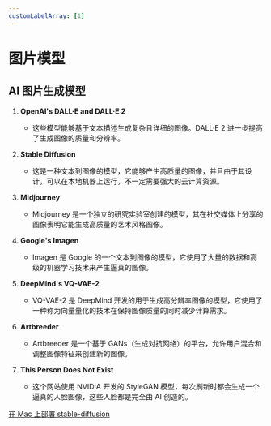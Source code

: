 ```yaml
---
customLabelArray: [1]
---
```


# <Label :level='1'/>图片模型

## AI 图片生成模型

1. **OpenAI's DALL·E and DALL·E 2**

   - 这些模型能够基于文本描述生成复杂且详细的图像。DALL·E 2 进一步提高了生成图像的质量和分辨率。

2. **Stable Diffusion**

   - 这是一种文本到图像的模型，它能够产生高质量的图像，并且由于其设计，可以在本地机器上运行，不一定需要强大的云计算资源。

3. **Midjourney**

   - Midjourney 是一个独立的研究实验室创建的模型，其在社交媒体上分享的图像表明它能生成高质量的艺术风格图像。

4. **Google's Imagen**

   - Imagen 是 Google 的一个文本到图像的模型，它使用了大量的数据和高级的机器学习技术来产生逼真的图像。

5. **DeepMind's VQ-VAE-2**

   - VQ-VAE-2 是 DeepMind 开发的用于生成高分辨率图像的模型，它使用了一种称为向量量化的技术在保持图像质量的同时减少计算需求。

6. **Artbreeder**

   - Artbreeder 是一个基于 GANs（生成对抗网络）的平台，允许用户混合和调整图像特征来创建新的图像。

7. **This Person Does Not Exist**
   - 这个网站使用 NVIDIA 开发的 StyleGAN 模型，每次刷新时都会生成一个逼真的人脸图像，这些人脸都是完全由 AI 创造的。

[在 Mac 上部署 stable-diffusion](https://zhuanlan.zhihu.com/p/637067918)
